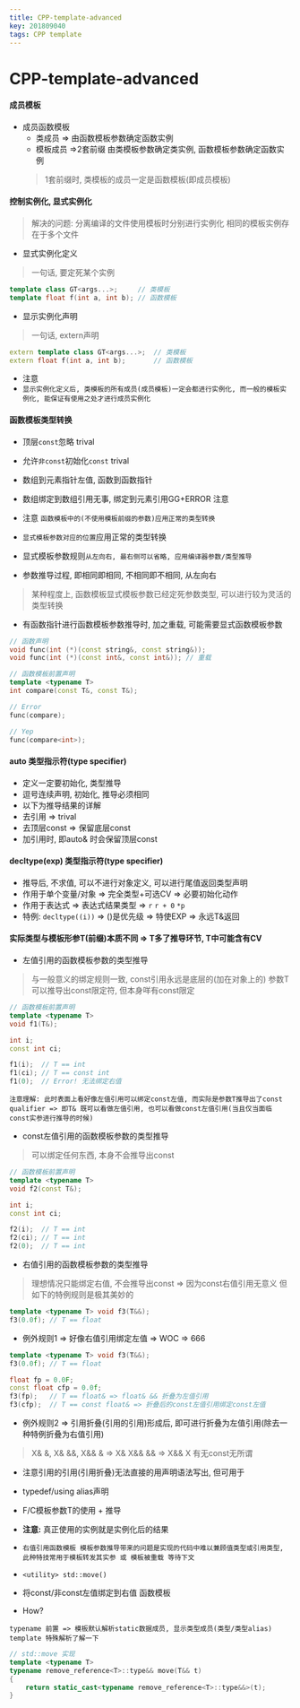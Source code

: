 ```yaml
---
title: CPP-template-advanced
key: 201809040
tags: CPP template
---
```


# CPP-template-advanced

#### 成员模板
- 成员函数模板
   - 类成员 => 由函数模板参数确定函数实例
   - 模板成员 =>2套前缀 由类模板参数确定类实例, 函数模板参数确定函数实例
   > 1套前缀时, 类模板的成员一定是函数模板(即成员模板)
   > 

<!--more-->

#### 控制实例化, 显式实例化
> 解决的问题:
> 分离编译的文件使用模板时分别进行实例化
> 相同的模板实例存在于多个文件
> 

- 显式实例化定义
> 一句话, 要定死某个实例

```CPP
template class GT<args...>;     // 类模板
template float f(int a, int b); // 函数模板
```

- 显示实例化声明
> 一句话, extern声明
> 

```CPP
extern template class GT<args...>;  // 类模板
extern float f(int a, int b);       // 函数模板
```

- 注意
- `显示实例化定义后, 类模板的所有成员(成员模板)一定会都进行实例化, 而一般的模板实例化, 能保证有使用之处才进行成员实例化`

#### 函数模板类型转换
- 顶层`const`忽略 trival
- 允许`非const`初始化`const` trival
- 数组到元素指针左值, 函数到函数指针
- 数组绑定到数组引用无事, 绑定到元素引用GG+ERROR 注意

- 注意 `函数模板中的(不使用模板前缀的参数)应用正常的类型转换`
- `显式模板参数对应的位置`应用正常的类型转换
- 显式模板参数规则`从左向右, 最右侧可以省略, 应用编译器参数/类型推导`
- 参数推导过程, 即相同即相同, 不相同即不相同, 从左向右
> 某种程度上, 函数模板显式模板参数已经定死参数类型, 可以进行较为灵活的类型转换
> 

- 有函数指针进行函数模板参数推导时, 加之重载, 可能需要显式函数模板参数

```CPP
// 函数声明
void func(int (*)(const string&, const string&));
void func(int (*)(const int&, const int&)); // 重载

// 函数模板前置声明
template <typename T>
int compare(const T&, const T&);

// Error
func(compare);

// Yep
func(compare<int>);
```

#### auto 类型指示符(type specifier)
- 定义一定要初始化, 类型推导
- 逗号连续声明, 初始化, 推导必须相同
- 以下为推导结果的详解
- 去引用 => trival
- 去顶层const => 保留底层const
- 加引用时, 即auto& 时会保留顶层const

#### decltype(exp) 类型指示符(type specifier)
- 推导后, 不求值, 可以不进行对象定义, 可以进行尾值返回类型声明
- 作用于单个变量/对象 => 完全类型+可选CV => 必要初始化动作
- 作用于表达式 => 表达式结果类型 => `r` `r + 0` `*p`
- 特例: `decltype((i))` => ()是优先级 => 特使EXP => 永远T&返回

#### 实际类型与模板形参T(前缀)本质不同 => T多了推导环节, T中可能含有CV
- 左值引用的函数模板参数的类型推导
> 与一般意义的绑定规则一致, const引用永远是底层的(加在对象上的)
> 参数T可以推导出const限定符, 但本身咩有const限定
> 


```CPP
// 函数模板前置声明
template <typename T>
void f1(T&);

int i;
const int ci;

f1(i);  // T == int
f1(ci); // T == const int
f1(0);  // Error! 无法绑定右值
```

`注意理解: 此时表面上看好像左值引用可以绑定const左值, 而实际是参数T推导出了const qualifier => 即T& 既可以看做左值引用, 也可以看做const左值引用(当且仅当面临const实参进行推导的时候)`


- const左值引用的函数模板参数的类型推导
> 可以绑定任何东西, 本身不会推导出const
> 


```CPP
// 函数模板前置声明
template <typename T>
void f2(const T&);

int i;
const int ci;

f2(i);  // T == int
f2(ci); // T == int
f2(0);  // T == int
```

- 右值引用的函数模板参数的类型推导
> 理想情况只能绑定右值, 不会推导出const => 因为const右值引用无意义
> 但如下的特例规则是极其美妙的

```CPP
template <typename T> void f3(T&&);
f3(0.0f); // T == float
```

- 例外规则1 => 好像右值引用绑定左值 => WOC => 666


```CPP
template <typename T> void f3(T&&);
f3(0.0f); // T == float

float fp = 0.0F;
const float cfp = 0.0f;
f3(fp);   // T == float& => float& && 折叠为左值引用
f3(cfp);  // T == const float& => 折叠后的const左值引用绑定const左值
```


- 例外规则2 => 引用折叠(引用的引用)形成后, 即可进行折叠为左值引用(除去一种特例折叠为右值引用)
> X& &, X& &&, X&& & => X&
> X&& &&                      => X&&
> X 有无const无所谓
> 


- 注意引用的引用(引用折叠)无法直接的用声明语法写出, 但可用于
- typedef/using alias声明
- F/C模板参数T的使用 + 推导
- **注意:** 真正使用的实例就是实例化后的结果

- `右值引用函数模板 模板参数推导带来的问题是实现的代码中难以兼顾值类型或引用类型, 此种特技常用于模板转发其实参 或 模板被重载 等待下文`

- `<utility> std::move()`
- 将const/非const左值绑定到右值 函数模板
- How?

`typename 前置 => 模板默认解析static数据成员, 显示类型成员(类型/类型alias)`
`template 特殊解析了解一下`

```CPP
// std::move 实现
template <typename T>
typename remove_reference<T>::type&& move(T&& t)
{
    return static_cast<typename remove_reference<T>::type&&>(t);
}

```
